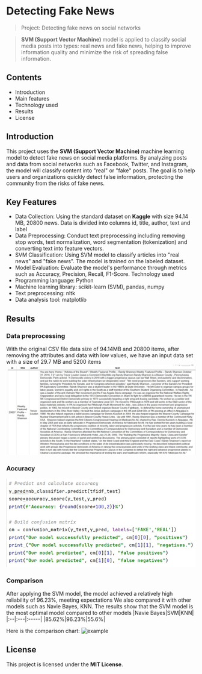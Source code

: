 # Detecting Fake News
> Project: Detecting fake news on social networks

> **SVM (Support Vector Machine)** model is applied to classify social media posts into types: real news and fake news, helping to improve information quality and minimize the risk of spreading false information.
## Contents
+ Introduction
+ Main features
+ Technology used
+ Results
+ License
## Introduction
This project uses the **SVM (Support Vector Machine)** machine learning model to detect fake news on social media platforms. By analyzing posts and data from social networks such as Facebook, Twitter, and Instagram, the model will classify content into "real" or "fake" posts. The goal is to help users and organizations quickly detect false information, protecting the community from the risks of fake news.
## Key Features
+ Data Collection: Using the standard dataset on **Kaggle** with size 94.14 MB, 20800 news. Data is divided into columns id, title, author, text and label
+ Data Preprocessing: Conduct text preprocessing including removing stop words, text normalization, word segmentation (tokenization) and converting text into feature vectors.
+ SVM Classification: Using SVM model to classify articles into "real news" and "fake news". The model is trained on the labeled dataset.
+ Model Evaluation: Evaluate the model's performance through metrics such as Accuracy, Precision, Recall, F1-Score.
Technology used
+ Programming language: Python
+ Machine learning library: scikit-learn (SVM), pandas, numpy
+ Text preprocessing: nltk
+ Data analysis tool: matplotlib
## Results
### Data preprocessing
With the original CSV file data size of 94.14MB and 20800 items, after removing the attributes and data with low values, we have an input data set with a size of 29.7 MB and 5200 items
![example](DuLieuThuNghiem.jpg)
### Accuracy
![example](Accuracy.jpg)
### Comparison
After applying the SVM model, the model achieved a relatively high reliability of 96.23%, meeting expectations
We also compared it with other models such as Navie Bayes, KNN. The results show that the SVM model is the most optimal model compared to other models
|Navie Bayes|SVM|KNN|
|:--|:---|:-----|
|85.62%|96.23%|55.6%|

Here is the comparison chart:
![example](bieudososanh.jpg)
## License
This project is licensed under the **MIT License**.
